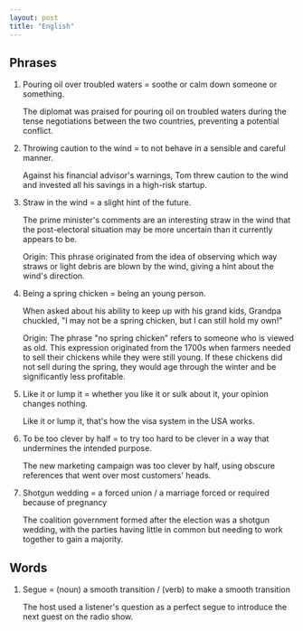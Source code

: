 ```yaml
---
layout: post
title: "English"
---
```



## Phrases
1. Pouring oil over troubled waters = soothe or calm down someone or something.  
   
   The diplomat was praised for pouring oil on troubled waters during the tense negotiations between the two countries, preventing a potential conflict.
   
2. Throwing caution to the wind = to not behave in a sensible and careful manner.

   Against his financial advisor's warnings, Tom threw caution to the wind and invested all his savings in a high-risk startup.

3. Straw in the wind = a slight hint of the future.

    The prime minister's comments are an interesting straw in the wind that the post-electoral situation may be more uncertain than it currently appears to be.
    
    Origin: This phrase originated from the idea of observing which way straws or light debris are blown by the wind, giving a hint about the wind's direction.

4. Being a spring chicken = being an young person. 
    
    When asked about his ability to keep up with his grand kids, Grandpa chuckled, "I may not be a spring chicken, but I can still hold my own!"

    Origin: The phrase "no spring chicken” refers to someone who is viewed as old. This expression originated from the 1700s when farmers needed to sell their chickens while they were still young. If these chickens did not sell during the spring, they would age through the winter and be significantly less profitable.

5. Like it or lump it = whether you like it or sulk about it, your opinion changes nothing.

    Like it or lump it, that's how the visa system in the USA works.

6. To be too clever by half = to try too hard to be clever in a way that undermines the intended purpose.

    The new marketing campaign was too clever by half, using obscure references that went over most customers' heads.

7. Shotgun wedding = a forced union / a marriage forced or required because of pregnancy

    The coalition government formed after the election was a shotgun wedding, with the parties having little in common but needing to work together to gain a majority.

## Words
1. Segue = (noun) a smooth transition / (verb) to make a smooth transition

    The host used a listener's question as a perfect segue to introduce the next guest on the radio show.